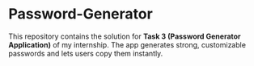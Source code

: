 # Password-Generator
This repository contains the solution for **Task 3 (Password Generator Application)** of my internship.   The app generates strong, customizable passwords and lets users copy them instantly.
